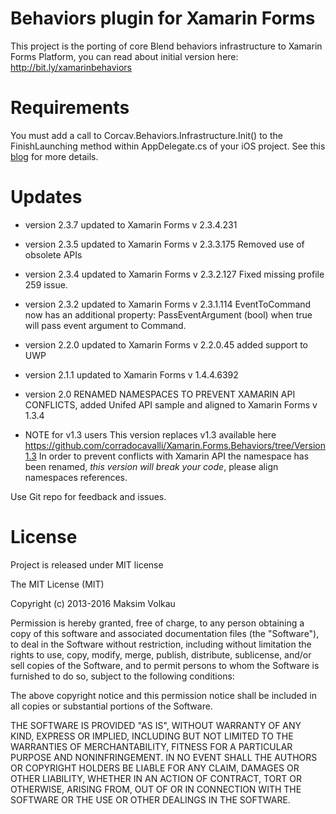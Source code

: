 Behaviors plugin for Xamarin Forms
=======================

This project is the porting of core Blend behaviors infrastructure to Xamarin Forms Platform,
you can read about initial version here: http://bit.ly/xamarinbehaviors

Requirements
============

You must add a call to Corcav.Behaviors.Infrastructure.Init() to the FinishLaunching method within AppDelegate.cs of your iOS project.  See this [blog](http://codeworks.it/blog/?p=242)
for more details.

Updates
=======
* version 2.3.7 updated to Xamarin Forms v 2.3.4.231
* version 2.3.5 updated to Xamarin Forms v 2.3.3.175
  Removed use of obsolete APIs

* version 2.3.4 updated to Xamarin Forms v 2.3.2.127
  Fixed missing profile 259 issue.

* version 2.3.2 updated to Xamarin Forms v 2.3.1.114
  EventToCommand now has an additional property: PassEventArgument (bool) when true will pass event argument to Command.
  
* version 2.2.0 updated to Xamarin Forms v 2.2.0.45 added support to UWP
* version 2.1.1 updated to Xamarin Forms v 1.4.4.6392
* version 2.0 RENAMED NAMESPACES TO PREVENT XAMARIN API CONFLICTS, added Unifed API sample and aligned to Xamarin Forms v 1.3.4

* NOTE for v1.3 users
This version replaces v1.3 available here https://github.com/corradocavalli/Xamarin.Forms.Behaviors/tree/Version1.3
In order to prevent conflicts with Xamarin API the namespace has been renamed, *this version will break your code*,  please align namespaces references.


Use Git repo for feedback and issues.

License
=======
Project is released under MIT license

The MIT License (MIT)

Copyright (c) 2013-2016 Maksim Volkau

Permission is hereby granted, free of charge, to any person obtaining a copy
of this software and associated documentation files (the "Software"), to deal
in the Software without restriction, including without limitation the rights
to use, copy, modify, merge, publish, distribute, sublicense, and/or sell
copies of the Software, and to permit persons to whom the Software is
furnished to do so, subject to the following conditions:

The above copyright notice and this permission notice shall be included in
all copies or substantial portions of the Software.

THE SOFTWARE IS PROVIDED "AS IS", WITHOUT WARRANTY OF ANY KIND, EXPRESS OR
IMPLIED, INCLUDING BUT NOT LIMITED TO THE WARRANTIES OF MERCHANTABILITY,
FITNESS FOR A PARTICULAR PURPOSE AND NONINFRINGEMENT. IN NO EVENT SHALL THE
AUTHORS OR COPYRIGHT HOLDERS BE LIABLE FOR ANY CLAIM, DAMAGES OR OTHER
LIABILITY, WHETHER IN AN ACTION OF CONTRACT, TORT OR OTHERWISE, ARISING FROM,
OUT OF OR IN CONNECTION WITH THE SOFTWARE OR THE USE OR OTHER DEALINGS IN
THE SOFTWARE.